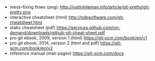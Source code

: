 - mess-fixing flows (png):
    http://justinhileman.info/article/git-pretty/git-pretty.png
- interactive cheatsheet (html)
    http://ndpsoftware.com/git-cheatsheet.html
- static cheatsheet (pdf)
    https://services.github.com/on-demand/downloads/github-git-cheat-sheet.pdf
- pro git ebook, 2009, version 1 (html)
    https://git-scm.com/book/en/v1
- pro git ebook, 2014, version 2 (html and pdf)
    https://git-scm.com/book/en/v2
- reference manual (man pages)
    https://git-scm.com/docs

